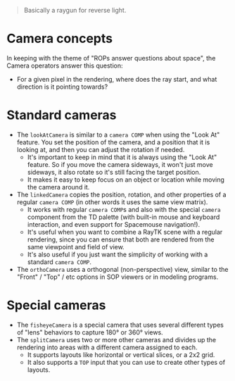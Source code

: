 > Basically a raygun for reverse light.

# Camera concepts

In keeping with the theme of "ROPs answer questions about space", the Camera operators answer this question:

- For a given pixel in the rendering, where does the ray start, and what direction is it pointing towards?

# Standard cameras

- The `lookAtCamera` is similar to a `camera COMP` when using the "Look At" feature. You set the position of the camera, and a position that it is looking at, and then you can adjust the rotation if needed.
    - It's important to keep in mind that it is always using the "Look At" feature. So if you move the camera sideways, it won't just move sideways, it also rotate so it's still facing the target position.
    - It makes it easy to keep focus on an object or location while moving the camera around it.
- The `linkedCamera` copies the position, rotation, and other properties of a regular `camera COMP` (in other words it uses the same view matrix).
    - It works with regular `camera COMP`s and also with the special `camera` component from the TD palette (with built-in mouse and keyboard interaction, and even support for Spacemouse navigation!).
    - It's useful when you want to combine a RayTK scene with a regular rendering, since you can ensure that both are rendered from the same viewpoint and field of view.
    - It's also useful if you just want the simplicity of working with a standard `camera COMP`.
- The `orthoCamera` uses a orthogonal (non-perspective) view, similar to the "Front" / "Top" / etc options in SOP viewers or in modeling programs.

# Special cameras

- The `fisheyeCamera` is a special camera that uses several different types of "lens" behaviors to capture 180° or 360° views.
- The `splitCamera` uses two or more other cameras and divides up the rendering into areas with a different camera assigned to each.
    - It supports layouts like horizontal or vertical slices, or a 2x2 grid.
    - It also supports a `TOP` input that you can use to create other types of layouts.
